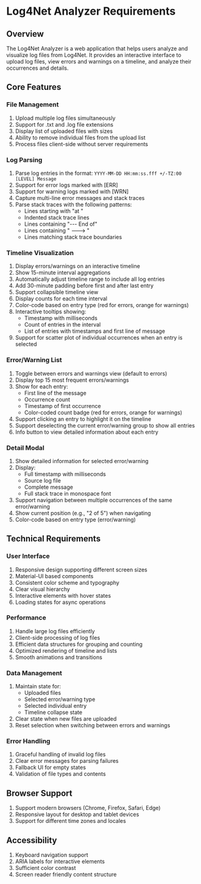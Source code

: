# Log4Net Analyzer Requirements

## Overview
The Log4Net Analyzer is a web application that helps users analyze and visualize log files from Log4Net. It provides an interactive interface to upload log files, view errors and warnings on a timeline, and analyze their occurrences and details.

## Core Features

### File Management
1. Upload multiple log files simultaneously
2. Support for .txt and .log file extensions
3. Display list of uploaded files with sizes
4. Ability to remove individual files from the upload list
5. Process files client-side without server requirements

### Log Parsing
1. Parse log entries in the format: `YYYY-MM-DD HH:mm:ss.fff +/-TZ:00 [LEVEL] Message`
2. Support for error logs marked with [ERR]
3. Support for warning logs marked with [WRN]
4. Capture multi-line error messages and stack traces
5. Parse stack traces with the following patterns:
   - Lines starting with "at "
   - Indented stack trace lines
   - Lines containing "--- End of"
   - Lines containing " ---> "
   - Lines matching stack trace boundaries

### Timeline Visualization
1. Display errors/warnings on an interactive timeline
2. Show 15-minute interval aggregations
3. Automatically adjust timeline range to include all log entries
4. Add 30-minute padding before first and after last entry
5. Support collapsible timeline view
6. Display counts for each time interval
7. Color-code based on entry type (red for errors, orange for warnings)
8. Interactive tooltips showing:
   - Timestamp with milliseconds
   - Count of entries in the interval
   - List of entries with timestamps and first line of message
9. Support for scatter plot of individual occurrences when an entry is selected

### Error/Warning List
1. Toggle between errors and warnings view (default to errors)
2. Display top 15 most frequent errors/warnings
3. Show for each entry:
   - First line of the message
   - Occurrence count
   - Timestamp of first occurrence
   - Color-coded count badge (red for errors, orange for warnings)
4. Support clicking an entry to highlight it on the timeline
5. Support deselecting the current error/warning group to show all entries
6. Info button to view detailed information about each entry

### Detail Modal
1. Show detailed information for selected error/warning
2. Display:
   - Full timestamp with milliseconds
   - Source log file
   - Complete message
   - Full stack trace in monospace font
3. Support navigation between multiple occurrences of the same error/warning
4. Show current position (e.g., "2 of 5") when navigating
5. Color-code based on entry type (error/warning)

## Technical Requirements

### User Interface
1. Responsive design supporting different screen sizes
2. Material-UI based components
3. Consistent color scheme and typography
4. Clear visual hierarchy
5. Interactive elements with hover states
6. Loading states for async operations

### Performance
1. Handle large log files efficiently
2. Client-side processing of log files
3. Efficient data structures for grouping and counting
4. Optimized rendering of timeline and lists
5. Smooth animations and transitions

### Data Management
1. Maintain state for:
   - Uploaded files
   - Selected error/warning type
   - Selected individual entry
   - Timeline collapse state
2. Clear state when new files are uploaded
3. Reset selection when switching between errors and warnings

### Error Handling
1. Graceful handling of invalid log files
2. Clear error messages for parsing failures
3. Fallback UI for empty states
4. Validation of file types and contents

## Browser Support
1. Support modern browsers (Chrome, Firefox, Safari, Edge)
2. Responsive layout for desktop and tablet devices
3. Support for different time zones and locales

## Accessibility
1. Keyboard navigation support
2. ARIA labels for interactive elements
3. Sufficient color contrast
4. Screen reader friendly content structure 